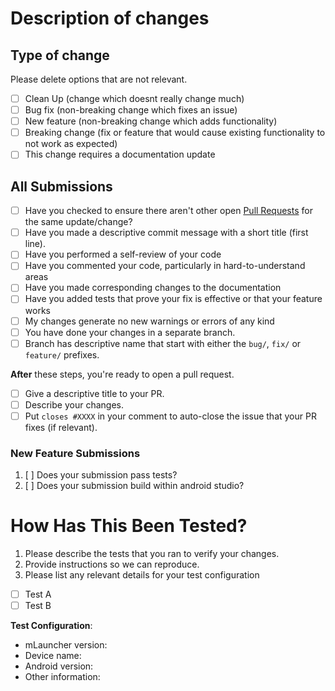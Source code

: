 # Description of changes <!-- to be filled in -->

<!-- Please include a summary of the changes and the related issue. Please also include relevant motivation and context. List any dependencies that are required for this change. -->

## Type of change <!-- to be filled in -->

Please delete options that are not relevant.

- [ ] Clean Up (change which doesnt really change much)
- [ ] Bug fix (non-breaking change which fixes an issue)
- [ ] New feature (non-breaking change which adds functionality)
- [ ] Breaking change (fix or feature that would cause existing functionality to not work as expected)
- [ ] This change requires a documentation update

## All Submissions <!-- to be checked -->

- [ ] Have you checked to ensure there aren't other open [Pull Requests](../../../pulls) for the same update/change?
- [ ] Have you made a descriptive commit message with a short title (first line).
- [ ] Have you performed a self-review of your code
- [ ] Have you commented your code, particularly in hard-to-understand areas
- [ ] Have you made corresponding changes to the documentation
- [ ] Have you added tests that prove your fix is effective or that your feature works
- [ ] My changes generate no new warnings or errors of any kind
- [ ] You have done your changes in a separate branch. 
- [ ] Branch has descriptive name that start with either the `bug/`, `fix/` or `feature/` prefixes. <!-- Good examples are: 'bug/language-string-wrong', 'fix/signin-issue' or 'feature/issue-templates'. -->

**After** these steps, you're ready to open a pull request.

- [ ] Give a descriptive title to your PR.
- [ ] Describe your changes.
- [ ] Put `closes #XXXX` in your comment to auto-close the issue that your PR fixes (if relevant). <!--- Please delete if not relevant. -->

### New Feature Submissions <!-- to be filled in if relevant or remove -->

1. [ ] Does your submission pass tests?
2. [ ] Does your submission build within android studio?

# How Has This Been Tested? <!-- to be filled in -->

1. Please describe the tests that you ran to verify your changes. 
2. Provide instructions so we can reproduce. 
3. Please list any relevant details for your test configuration

- [ ] Test A
- [ ] Test B

**Test Configuration**:
- mLauncher version:
- Device name:
- Android version:
- Other information:

